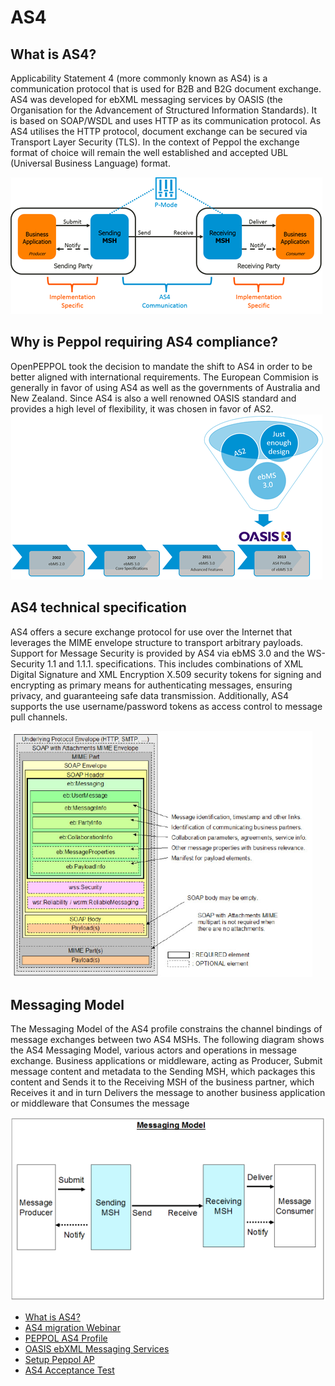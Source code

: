 # AS4
## What is AS4?

Applicability Statement 4 (more commonly known as AS4) is a communication protocol that is used for B2B and B2G document exchange. 
AS4 was developed for ebXML messaging services by OASIS (the Organisation for the Advancement of Structured Information Standards). It is based on SOAP/WSDL and uses HTTP as its communication protocol. As AS4 utilises the HTTP protocol, document exchange can be secured via Transport Layer Security (TLS). In the context of Peppol the exchange format of choice will remain the well established and accepted UBL (Universal Business Language) format.

<img src="https://github.com/pondersource/peppol-php/blob/main/docs/pics/test.png?raw=true"/>

## Why is Peppol requiring AS4 compliance?

OpenPEPPOL took the decision to mandate the shift to AS4 in order to be better aligned with international requirements. The European Commision is generally in favor of using AS4 as well as the governments of Australia and New Zealand. Since AS4 is also a well renowned OASIS standard and provides a high level of flexibility, it was chosen in favor of AS2.
<img src="https://github.com/pondersource/peppol-php/blob/main/docs/pics/as4-profile.png?raw=true"/>

## AS4 technical specification

AS4 offers a secure exchange protocol for use over the Internet that leverages the MIME envelope structure to transport arbitrary payloads. Support for Message Security is provided by AS4 via ebMS 3.0 and the WS-Security 1.1 and 1.1.1. specifications. This includes combinations of XML Digital Signature and XML Encryption X.509 security tokens for signing and encrypting as primary means for authenticating messages, ensuring privacy, and guaranteeing safe data transmission. Additionally, AS4 supports the use username/password tokens as access control to message pull channels.

<img src="https://github.com/pondersource/peppol-php/blob/main/docs/pics/user.png?raw=true"/>

## Messaging Model

The Messaging Model of the AS4 profile constrains the channel bindings of message exchanges between two AS4 MSHs. The following diagram shows the AS4 Messaging Model, various actors and operations in message exchange.
Business applications or middleware, acting as Producer, Submit message content and metadata to the Sending MSH, which packages this content and Sends it to the Receiving MSH of the business partner, which Receives it and in turn Delivers the message to another business application or middleware that Consumes the message

<img src="https://github.com/pondersource/peppol-php/blob/main/docs/pics/message.png?raw=true"/>

* [What is AS4?](https://ecosio.com/en/blog/peppol-access-points-now-required-to-be-as4-compliant)
* [AS4 migration Webinar](https://www.youtube.com/watch?v=hO4r_778Ebo&t=620s)
* [PEPPOL AS4 Profile](https://docs.peppol.eu/edelivery/as4/specification/)
* [OASIS ebXML Messaging Services](http://docs.oasis-open.org/ebxml-msg/ebms/v3.0/core/ebms_core-3.0-spec.pdf)
* [Setup Peppol AP](https://peppol.helger.com/public/menuitem-docs-setup-ap)
* [AS4 Acceptance Test](https://peppol.eu/wp-content/uploads/2018/12/PEPPOL-Testbed-and-Onboarding_v1p2.pdf)
